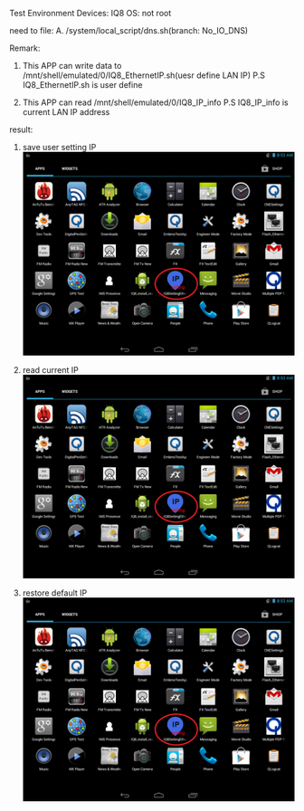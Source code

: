 Test Environment
Devices: IQ8 
OS: not root

need to file:
A. /system/local_script/dns.sh(branch: No_IO_DNS)

Remark:
1. This APP can write data to /mnt/shell/emulated/0/IQ8_EthernetIP.sh(uesr define LAN IP)
P.S IQ8_EthernetIP.sh is user define

2. This APP can read /mnt/shell/emulated/0/IQ8_IP_info
P.S IQ8_IP_info is current LAN IP address

result:
1. save user setting IP
![alt tag](https://github.com/showoowohs/Po_git/blob/IQ8SettingEthernetIP_NOIO/IQ8SettingEthernetIP/demo/save.gif)

2. read current IP
![alt tag](https://github.com/showoowohs/Po_git/blob/IQ8SettingEthernetIP_NOIO/IQ8SettingEthernetIP/demo/read.gif)

3. restore default IP
![alt tag](https://github.com/showoowohs/Po_git/blob/IQ8SettingEthernetIP_NOIO/IQ8SettingEthernetIP/demo/default.gif)